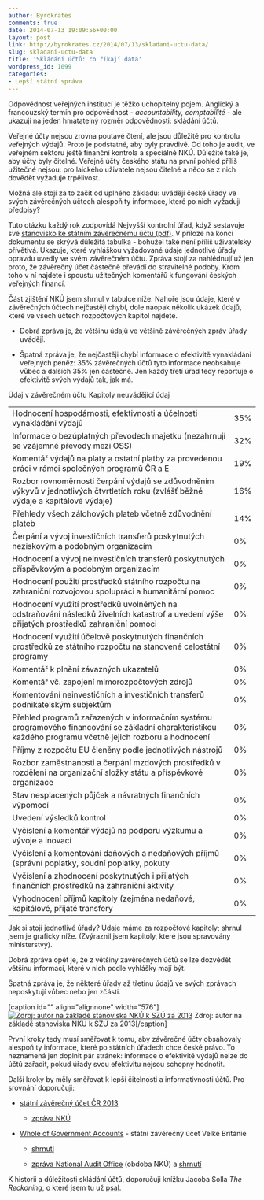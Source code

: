 ```yaml
---
author: Byrokrates
comments: true
date: 2014-07-13 19:09:56+00:00
layout: post
link: http://byrokrates.cz/2014/07/13/skladani-uctu-data/
slug: skladani-uctu-data
title: 'Skládání účtů: co říkají data'
wordpress_id: 1099
categories:
- Lepší státní správa
---
```


Odpovědnost veřejných institucí je těžko uchopitelný pojem. Anglický a francouzský termín pro odpovědnost - _accountability, comptabilité_ - ale ukazují na jeden hmatatelný rozměr odpovědnosti: skládání účtů.

Veřejné účty nejsou zrovna poutavé čtení, ale jsou důležité pro kontrolu veřejných výdajů. Proto je podstatné, aby byly pravdivé. Od toho je audit, ve veřejném sektoru ještě finanční kontrola a speciálně NKÚ. Důležité také je, aby účty byly čitelné. Veřejné účty českého státu na první pohled příliš užitečné nejsou: pro laického uživatele nejsou čitelné a něco se z nich dovědět vyžaduje trpělivost.

Možná ale stojí za to začít od uplného základu: uvádějí české úřady ve svých závěrečných účtech alespoň ty informace, které po nich vyžadují předpisy?

<!-- more -->



Tuto otázku každý rok zodpovídá Nejvyšší kontrolní úřad, když sestavuje své [stanovisko ke státním závěrečnému účtu (pdf)](http://www.nku.cz/assets/publikace/stanovisko-nku-k-szu-2013.pdf). V příloze na konci dokumentu se skrývá důležitá tabulka - bohužel také není příliš uživatelsky přívětivá. Ukazuje, které vyhláškou vyžadované údaje jednotlivé úřady opravdu uvedly ve svém závěrečném účtu. Zpráva stojí za nahlédnují už jen proto, že závěrečný účet částečně převádí do stravitelné podoby. Krom toho v ní najdete i spoustu užitečných komentářů k fungování českých veřejných financí.

Část zjištění NKÚ jsem shrnul v tabulce níže. Nahoře jsou údaje, které v závěrečných účtech nejčastěji chybí, dole naopak několik ukázek údajů, které ve všech účtech rozpočtových kapitol najdete.




    
  * Dobrá zpráva je, že většinu údajů ve většině závěrečných zpráv úřady uvádějí.

    
  * Špatná zpráva je, že nejčastěji chybí informace o efektivitě vynakládání veřejných peněz: 35% závěrečných účtů tyto informace neobsahuje vůbec a dalších 35% jen částečně. Jen každý třetí úřad tedy reportuje o efektivitě svých výdajů tak, jak má.



<table >

<tr >
Údaj v závěrečném účtu
Kapitoly neuvádějící údaj
</tr>

<tbody >
<tr >

<td align="left" >Hodnocení hospodárnosti, efektivnosti a účelnosti vynakládání výdajů
</td>

<td align="left" >35%
</td>
</tr>
<tr >

<td align="left" >Informace o bezúplatných převodech majetku (nezahrnují se vzájemné převody mezi OSS)
</td>

<td align="left" >32%
</td>
</tr>
<tr >

<td align="left" >Komentář výdajů na platy a ostatní platby za provedenou práci v rámci společných programů ČR a E
</td>

<td align="left" >19%
</td>
</tr>
<tr >

<td align="left" >Rozbor rovnoměrnosti čerpání výdajů se zdůvodněním výkyvů v jednotlivých čtvrtletích roku (zvlášť běžné výdaje a kapitálové výdaje)
</td>

<td align="left" >16%
</td>
</tr>
<tr >

<td align="left" >Přehledy všech zálohových plateb včetně zdůvodnění plateb
</td>

<td align="left" >14%
</td>
</tr>
<tr >

<td align="left" >Čerpání a vývoj investičních transferů poskytnutých neziskovým a podobným organizacím
</td>

<td align="left" >0%
</td>
</tr>
<tr >

<td align="left" >Hodnocení a vývoj neinvestičních transferů poskytnutých příspěvkovým a podobným organizacím
</td>

<td align="left" >0%
</td>
</tr>
<tr >

<td align="left" >Hodnocení použití prostředků státního rozpočtu na zahraniční rozvojovou spolupráci a humanitární pomoc
</td>

<td align="left" >0%
</td>
</tr>
<tr >

<td align="left" >Hodnocení využití prostředků uvolněných na odstraňování následků živelních katastrof a uvedení výše přijatých prostředků zahraniční pomoci
</td>

<td align="left" >0%
</td>
</tr>
<tr >

<td align="left" >Hodnocení využití účelově poskytnutých finančních prostředků ze státního rozpočtu na stanovené celostátní programy
</td>

<td align="left" >0%
</td>
</tr>
<tr >

<td align="left" >Komentář k plnění závazných ukazatelů
</td>

<td align="left" >0%
</td>
</tr>
<tr >

<td align="left" >Komentář vč. zapojení mimorozpočtových zdrojů
</td>

<td align="left" >0%
</td>
</tr>
<tr >

<td align="left" >Komentování neinvestičních a investičních transferů podnikatelským subjektům
</td>

<td align="left" >0%
</td>
</tr>
<tr >

<td align="left" >Přehled programů zařazených v informačním systému programového financování se základní charakteristikou každého programu včetně jejich rozboru a hodnocení
</td>

<td align="left" >0%
</td>
</tr>
<tr >

<td align="left" >Příjmy z rozpočtu EU členěny podle jednotlivých nástrojů
</td>

<td align="left" >0%
</td>
</tr>
<tr >

<td align="left" >Rozbor zaměstnanosti a čerpání mzdových prostředků v rozdělení na organizační složky státu a příspěvkové organizace
</td>

<td align="left" >0%
</td>
</tr>
<tr >

<td align="left" >Stav nesplacených půjček a návratných finančních výpomocí
</td>

<td align="left" >0%
</td>
</tr>
<tr >

<td align="left" >Uvedení výsledků kontrol
</td>

<td align="left" >0%
</td>
</tr>
<tr >

<td align="left" >Vyčíslení a komentář výdajů na podporu výzkumu a vývoje a inovací
</td>

<td align="left" >0%
</td>
</tr>
<tr >

<td align="left" >Vyčíslení a komentování daňových a nedaňových příjmů (správní poplatky, soudní poplatky, pokuty
</td>

<td align="left" >0%
</td>
</tr>
<tr >

<td align="left" >Vyčíslení a zhodnocení poskytnutých i přijatých finančních prostředků na zahraniční aktivity
</td>

<td align="left" >0%
</td>
</tr>
<tr >

<td align="left" >Vyhodnocení příjmů kapitoly (zejména nedaňové, kapitálové, přijaté transfery
</td>

<td align="left" >0%
</td>
</tr>
</tbody>
</table>

Jak si stojí jednotlivé úřady? Údaje máme za rozpočtové kapitoly; shrnul jsem je graficky níže. (Zvýraznil jsem kapitoly, které jsou spravovány ministerstvy).

Dobrá zpráva opět je, že z většiny závěrečných účtů se lze dozvědět většinu informací, které v nich podle vyhlášky mají být.

Špatná zpráva je, že některé úřady až třetinu údajů ve svých zprávach neposkytují vůbec nebo jen zčásti.

[caption id="" align="alignnone" width="576"][![Zdroj: autor na základě stanoviska NKÚ k SZÚ za 2013](http://byrokrates.cz/wp-content/uploads/2014/07/wpid-Plot-kapitoly15.png)](http://byrokrates.cz/wp-content/uploads/2014/07/wpid-Plot-kapitoly15.png) Zdroj: autor na základě stanoviska NKÚ k SZÚ za 2013[/caption]

První kroky tedy musí směřovat k tomu, aby závěrečné účty obsahovaly alespoň ty informace, které po státních úřadech chce české právo. To neznamená jen doplnit pár stránek: informace o efektivitě výdajů nelze do účtů zařadit, pokud úřady svou efektivitu nejsou schopny hodnotit.

Další kroky by měly směřovat k lepší čitelnosti a informativnosti účtů. Pro srovnání doporučuji:




    
  * [státní závěrečný účet ČR 2013](http://www.mfcr.cz/cs/verejny-sektor/monitoring/plneni-statniho-rozpoctu/2013/statni-zaverecny-ucet-za-rok-2013-17756)

    
    * [zpráva NKÚ](http://www.nku.cz/assets/publikace/stanovisko-nku-k-szu-2013.pdf)




    
  * [Whole of Government Accounts](https://www.gov.uk/government/uploads/system/uploads/attachment_data/file/318657/whole_of_government_accounts_2012-13.pdf) - státní závěrečný účet Velké Británie

    
    * [shrnutí](https://www.gov.uk/government/uploads/system/uploads/attachment_data/file/324910/PU1668_WGA_summary_report_revised_layout_4_page_spread_final.pdf)

    
    * [zpráva National Audit Office](http://www.nao.org.uk/wp-content/uploads/2014/06/Whole-of-government-accounts-2012-13.pdf) (obdoba NKÚ) a [shrnutí](http://www.nao.org.uk/highlights/whole-of-government-accounts/)






K historii a důležitosti skládání účtů, doporučuji knížku Jacoba Solla _The Reckoning_, o které jsem tu už [psal](byrokraticke-cteni-do-noveho-tydne-nudge-a-verejne-ucty).
